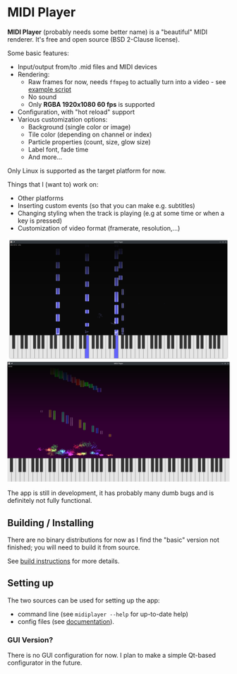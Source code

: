 # MIDI Player

**MIDI Player** (probably needs some better name) is a "beautiful" MIDI renderer. It's free and open source (BSD 2-Clause license).

Some basic features:
* Input/output from/to .mid files and MIDI devices
* Rendering:
    * Raw frames for now, needs `ffmpeg` to actually turn into a video - see [example script](./render.sh)
    * No sound
    * Only **RGBA 1920x1080 60 fps** is supported
* Configuration, with "hot reload" support
* Various customization options:
    * Background (single color or image)
    * Tile color (depending on channel or index)
    * Particle properties (count, size, glow size)
    * Label font, fade time
    * And more...

Only Linux is supported as the target platform for now.

Things that I (want to) work on:
* Other platforms
* Inserting custom events (so that you can make e.g. subtitles)
* Changing styling when the track is playing (e.g at some time or when a key is pressed)
* Customization of video format (framerate, resolution,...)

![Defaults](./docs/screenshots/defaults.png)
![Selectors](./docs/screenshots/selectors.png)

The app is still in development, it has probably many dumb bugs and is definitely not fully functional.

## Building / Installing

There are no binary distributions for now as I find the "basic" version not finished; you will need to build it from source.

See [build instructions](./docs/Build.md) for more details.

## Setting up

The two sources can be used for setting up the app:

* command line (see `midiplayer --help` for up-to-date help)
* config files (see [documentation](./docs/ConfigFile.md)).

### GUI Version?

There is no GUI configuration for now. I plan to make a simple Qt-based configurator in the future.
